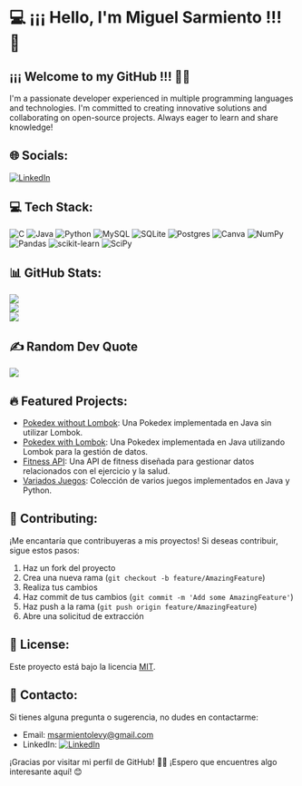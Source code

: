 # 💻 ¡¡¡ Hello, I'm Miguel Sarmiento !!! 👋

## ¡¡¡ Welcome to my GitHub !!! 👨‍🎓
I'm a passionate developer experienced in multiple programming languages and technologies. I'm committed to creating innovative solutions and collaborating on open-source projects. Always eager to learn and share knowledge!

## 🌐 Socials:
[![LinkedIn](https://img.shields.io/badge/LinkedIn-%230077B5.svg?logo=linkedin&logoColor=white)](https://www.linkedin.com/in/miguel-sarmiento-)

## 💻 Tech Stack:
![C](https://img.shields.io/badge/c-%2300599C.svg?style=for-the-badge&logo=c&logoColor=white) ![Java](https://img.shields.io/badge/java-%23ED8B00.svg?style=for-the-badge&logo=java&logoColor=white) ![Python](https://img.shields.io/badge/python-3670A0?style=for-the-badge&logo=python&logoColor=ffdd54) ![MySQL](https://img.shields.io/badge/mysql-%2300f.svg?style=for-the-badge&logo=mysql&logoColor=white) ![SQLite](https://img.shields.io/badge/sqlite-%2307405e.svg?style=for-the-badge&logo=sqlite&logoColor=white) ![Postgres](https://img.shields.io/badge/postgres-%23316192.svg?style=for-the-badge&logo=postgresql&logoColor=white) ![Canva](https://img.shields.io/badge/Canva-%2300C4CC.svg?style=for-the-badge&logo=Canva&logoColor=white) ![NumPy](https://img.shields.io/badge/numpy-%23013243.svg?style=for-the-badge&logo=numpy&logoColor=white) ![Pandas](https://img.shields.io/badge/pandas-%23150458.svg?style=for-the-badge&logo=pandas&logoColor=white) ![scikit-learn](https://img.shields.io/badge/scikit--learn-%23F7931E.svg?style=for-the-badge&logo=scikit-learn&logoColor=white) ![SciPy](https://img.shields.io/badge/SciPy-%230C55A5.svg?style=for-the-badge&logo=scipy&logoColor=%white)

## 📊 GitHub Stats:
![](https://github-readme-stats.vercel.app/api?username=miguelASL&theme=blue-green&hide_border=false&include_all_commits=false&count_private=false)<br/>
![](https://github-readme-streak-stats.herokuapp.com/?user=miguelASL&theme=blue-green&hide_border=false)<br/>
![](https://github-readme-stats.vercel.app/api/top-langs/?username=miguelASL&theme=blue-green&hide_border=false&include_all_commits=false&count_private=false&layout=compact)

## ✍️ Random Dev Quote
![](https://quotes-github-readme.vercel.app/api?type=horizontal&theme=radical)

## 🔥 Featured Projects:
- [Pokedex without Lombok](https://github.com/miguelASL/Ejemplo-Pokedex): Una Pokedex implementada en Java sin utilizar Lombok.
- [Pokedex with Lombok](https://github.com/miguelASL/Ejemplo-Pokedex-lombok): Una Pokedex implementada en Java utilizando Lombok para la gestión de datos.
- [Fitness API](https://github.com/miguelASL/ayuda_fitnes): Una API de fitness diseñada para gestionar datos relacionados con el ejercicio y la salud.
- [Variados Juegos](https://github.com/miguelASL/juegos): Colección de varios juegos implementados en Java y Python.

## 🤝 Contributing:
¡Me encantaría que contribuyeras a mis proyectos! Si deseas contribuir, sigue estos pasos:
1. Haz un fork del proyecto
2. Crea una nueva rama (`git checkout -b feature/AmazingFeature`)
3. Realiza tus cambios
4. Haz commit de tus cambios (`git commit -m 'Add some AmazingFeature'`)
5. Haz push a la rama (`git push origin feature/AmazingFeature`)
6. Abre una solicitud de extracción

## 📝 License:
Este proyecto está bajo la licencia [MIT](https://choosealicense.com/licenses/mit/).

## 📧 Contacto:
Si tienes alguna pregunta o sugerencia, no dudes en contactarme:
- Email: msarmientolevy@gmail.com
- LinkedIn: [![LinkedIn](https://img.shields.io/badge/LinkedIn-%230077B5.svg?logo=linkedin&logoColor=white)](https://www.linkedin.com/in/miguel-sarmiento-)

¡Gracias por visitar mi perfil de GitHub! 👨‍💻 ¡Espero que encuentres algo interesante aquí! 😊
